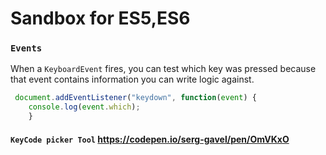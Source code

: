 # Sandbox for ES5,ES6 

### `Events`
When a `KeyboardEvent` fires, you can test which key was pressed because that event contains information you can write logic against.
 
```js 
 document.addEventListener("keydown", function(event) {
    console.log(event.which);
    }
```
#### `KeyCode picker Tool` <https://codepen.io/serg-gavel/pen/OmVKxO>
